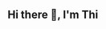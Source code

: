## Hi there 👋, I'm Thi

<!--
**thiquach/thiquach** is a ✨ _special_ ✨ repository because its `README.md` (this file) appears on your GitHub profile.

Here are some ideas to get you started:

About Me
I am a passionate software engineer with software development experience. My last project was in the Payment Card Deny Listing Management microservice using Kotlin on AWS. My background is in C/C++, Java/Kotlin, and Go. My expertise includes developing scalable and efficient microservices using gRPC and also some experience in RESTful APIs. I enjoy solving problems, writing clean and maintainable code, and continuously learning and improving my skills.

- 💼 Professional experience: Worked as a Payment Card Deny Listing Management Software Engineer, contributing to high-impact projects and ensuring robust security measures.
- 🔭 Current Focus: Expanding my knowledge in system design and advanced algorithms through practice on Leetcode.
- 🌱 Learning: I’m actively practicing on LeetCode, with 97 problems solved so far mainly in Java.
- 🛠  Tech Stack: Proficient in C/C++, Java/Kotlin and Go, gRPC, and familiar with various tools and technologies to build and maintain software solutions.
-->
